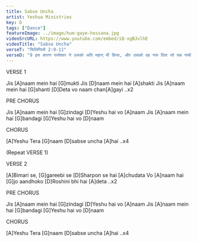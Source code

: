 ```yaml
---
title: Sabse Uncha
artist: Yeshua Ministries
key: D
tags: ["Dance"]
featureImage: ../image/hum-gaye-hossana.jpg
videoSrcURL: https://www.youtube.com/embed/iQ-xgBJvlhE 
videoTitle: "Sabse Uncha"
verseT: "फिलिप्पियों 2:9-11"
verseD: "9 इस कारण परमेश्‍वर ने उसको अति महान् भी किया, और उसको वह नाम दिया जो सब नामों में श्रेष्‍ठ है, 10 कि जो स्वर्ग में और पृथ्वी पर और पृथ्वी के नीचे हैं, वे सब यीशु के  नाम पर घुटना टेकें; 11 और परमेश्‍वर पिता की महिमा के लिये हर एक जीभ अंगीकर कर ले कि यीशु मसीह ही प्रभु है।"
---
```


VERSE 1

Jis [A]naam mein hai [G]mukti
Jis [D]naam mein hai [A]shakti
Jis [A]naam mein hai [G]shanti
[D]Deta vo naam chan[A]gayi ..x2


PRE CHORUS

Jis [A]naam mein hai [G]zindagi
[D]Yeshu hai vo [A]naam
Jis [A]naam mein hai [G]bandagi
[G]Yeshu hai vo [D]naam

CHORUS

[A]Yeshu Tera [G]naam 
[D]sabse uncha [A]hai ..x4


(Repeat VERSE 1)


VERSE 2

[A]Bimari se, [G]gareebi se
[D]Sharpon se hai [A]chudata
Vo [A]naam hai [G]jo aandhoko
[D]Roshini bhi hai [A]deta ..x2


PRE CHORUS

Jis [A]naam mein hai [G]zindagi
[D]Yeshu hai vo [A]naam
Jis [A]naam mein hai [G]bandagi
[G]Yeshu hai vo [D]naam

CHORUS

[A]Yeshu Tera [G]naam 
[D]sabse uncha [A]hai ..x4
